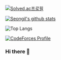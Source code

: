 [![Solved.ac프로필](http://mazassumnida.wtf/api/v2/generate_badge?boj=lyj0929)](https://solved.ac/lyj0929)

[![Seongil's github stats](https://github-readme-stats.vercel.app/api?username=LeeYJ2147)](https://github.com/anuraghazra/github-readme-stats)

![Top Langs](https://github-readme-stats.vercel.app/api/top-langs/?username=LeeYJ2147&layout=dark&theme=compact)

[![CodeForces Profile](https://cf.leed.at?id=zX_ZizonYJ_Xz)](https://codeforces.com/profile/zX_ZizonYJ_Xz)
### Hi there 👋


<!--
**LeeYJ2147/LeeYJ2147** is a ✨ _special_ ✨ repository because its `README.md` (this file) appears on your GitHub profile.

Here are some ideas to get you started:

- 🔭 I’m currently working on ...
- 🌱 I’m currently learning ...
- 👯 I’m looking to collaborate on ...
- 🤔 I’m looking for help with ...
- 💬 Ask me about ...
- 📫 How to reach me: ...
- 😄 Pronouns: ...
- ⚡ Fun fact: ...
-->
